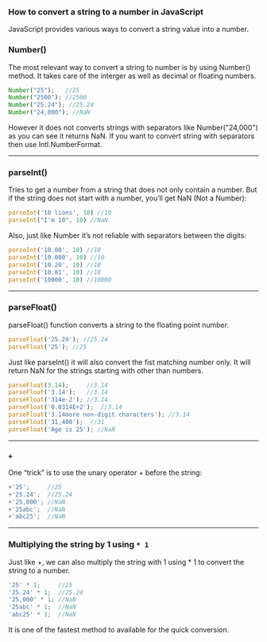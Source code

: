 ### How to convert a string to a number in JavaScript

JavaScript provides various ways to convert a string value into a number.

### Number() 
The most relevant way to convert a string to number is by using Number() method. 
It takes care of the interger as well as decimal or floating numbers.

```js
Number("25");   //25
Number("2500"); //2500
Number("25.24"); //25.24
Number("24,000"); //NaN
```

However it does not converts strings with separators like Number("24,000") as you can see it returns NaN. 
If you want to convert string with separators then use Intl.NumberFormat.

***

### parseInt() 
Tries to get a number from a string that does not only contain a number.
But if the string does not start with a number, you’ll get NaN (Not a Number):

```js
parseInt('10 lions', 10) //10
parseInt("I'm 10", 10) //NaN
```

Also, just like Number it’s not reliable with separators between the digits:

```js    
parseInt('10.00', 10) //10     
parseInt('10.000', 10) //10     
parseInt('10.20', 10) //10     
parseInt('10.81', 10) //10     
parseInt('10000', 10) //10000
```

***

###  parseFloat()
parseFloat() function converts a string to the floating point number.

```js 
parseFloat('25.24'); //25.24
parseFloat('25'); //25
```

Just like parseInt() it will also convert the fist matching number only. 
It will return NaN for the strings starting with other than numbers.

```js
parseFloat(3.14);     //3.14
parseFloat('3.14');   //3.14
parseFloat('314e-2'); //3.14
parseFloat('0.0314E+2');  //3.14
parseFloat('3.14more non-digit characters'); //3.14
parseFloat('31,400');  //31
parseFloat('Age is 25'); //NaN
```

***

 ### ```+```
One “trick” is to use the unary operator + before the string:

```js
+'25';     //25
+'25.24';  //25.24
+'25,000'; //NaN
+'25abc';  //NaN
+'abc25';  //NaN
```

***

### Multiplying the string by 1 using ```* 1```

Just like +, we can also multiply the string with 1 using * 1 to convert the string to a number.

```js
'25' * 1;     //25
'25.24' * 1;  //25.24
'25,000' * 1; //NaN
'25abc' * 1;  //NaN
'abc25' * 1;  //NaN
```
It is one of the fastest method to available for the quick conversion.

